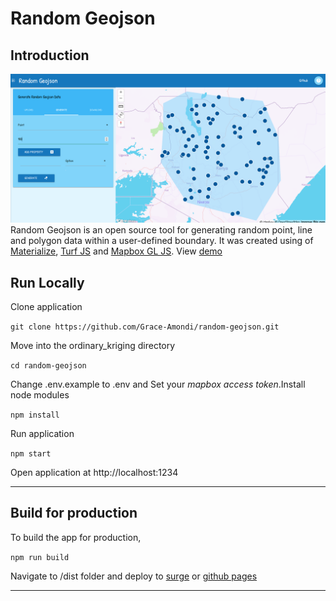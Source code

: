 # Random Geojson

## Introduction
![demo](./images/demo.png)
Random Geojson is an open source tool for generating random point, line and polygon data within a user-defined boundary. It was created using of [Materialize](https://materializecss.com/ "Materialize"), [Turf JS](https://turfjs.org "turf js") and [Mapbox GL JS](https://docs.mapbox.com/mapbox-gl-js/api/ "Mapbox GL JS"). View [demo](https://materialbox.surge.sh/)

## Run Locally

Clone application

```git clone https://github.com/Grace-Amondi/random-geojson.git```

Move into the ordinary_kriging directory

```cd random-geojson```

Change .env.example to .env and Set your *mapbox access token*.Install node modules

```npm install```

Run application

```npm start```

Open application at http://localhost:1234

---

## Build for production

To build the app for production,

```npm run build```

Navigate to /dist folder and deploy to [surge](https://surge.sh/ "surge") or [github pages](https://pages.github.com/ "github pages")

---
